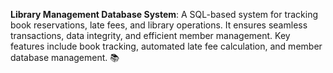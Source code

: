 **Library Management Database System**: A SQL-based system for tracking book reservations, late fees, and library operations. It ensures seamless transactions, data integrity, and efficient member management. Key features include book tracking, automated late fee calculation, and member database management. 📚
